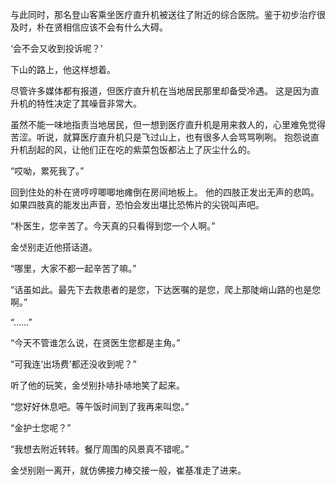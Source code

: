 与此同时，那名登山客乘坐医疗直升机被送往了附近的综合医院。鉴于初步治疗很及时，朴在贤相信应该不会有什么大碍。

‘会不会又收到投诉呢？’

下山的路上，他这样想着。

尽管许多媒体都有报道，但医疗直升机在当地居民那里却备受冷遇。
这是因为直升机的特性决定了其噪音非常大。

虽然不能一味地指责当地居民，但一想到医疗直升机是用来救人的，心里难免觉得苦涩。听说，就算医疗直升机只是飞过山上，也有很多人会骂骂咧咧。
抱怨说直升机刮起的风，让他们正在吃的紫菜包饭都沾上了灰尘什么的。

“哎呦，累死我了。”

回到住处的朴在贤哼哼唧唧地瘫倒在房间地板上。
他的四肢正发出无声的悲鸣。如果四肢真的能发出声音，恐怕会发出堪比恐怖片的尖锐叫声吧。

“朴医生，您辛苦了。今天真的只看得到您一个人啊。”

金샛别走近他搭话道。

“哪里，大家不都一起辛苦了嘛。”

“话虽如此。最先下去救患者的是您，下达医嘱的是您，爬上那陡峭山路的也是您啊。”

“……”

“今天不管谁怎么说，在贤医生您都是主角。”

“可我连‘出场费’都还没收到呢？”

听了他的玩笑，金샛别扑哧扑哧地笑了起来。

“您好好休息吧。等午饭时间到了我再来叫您。”

“金护士您呢？”

“我想去附近转转。餐厅周围的风景真不错呢。”

金샛别刚一离开，就仿佛接力棒交接一般，崔基准走了进来。